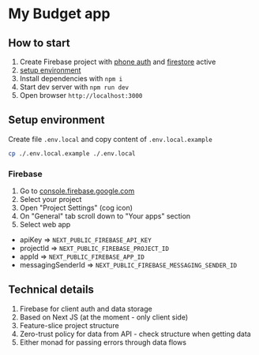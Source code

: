 # My Budget app

## How to start

1. Create Firebase project with [phone auth](https://firebase.google.com/docs/auth/web/phone-auth) and [firestore](https://firebase.google.com/docs/firestore/quickstart) active
2. [setup environment](#setup-environment)
3. Install dependencies with `npm i`
4. Start dev server with `npm run dev`
5. Open browser `http://localhost:3000`

## Setup environment

Create file `.env.local` and copy content of `.env.local.example`

```bash
cp ./.env.local.example ./.env.local
```

### Firebase

1. Go to [console.firebase.google.com](https://console.firebase.google.com)
2. Select your project
3. Open "Project Settings" (cog icon)
4. On "General" tab scroll down to "Your apps" section
5. Select web app

* apiKey => `NEXT_PUBLIC_FIREBASE_API_KEY`
* projectId => `NEXT_PUBLIC_FIREBASE_PROJECT_ID`
* appId => `NEXT_PUBLIC_FIREBASE_APP_ID`
* messagingSenderId => `NEXT_PUBLIC_FIREBASE_MESSAGING_SENDER_ID`

## Technical details

1. Firebase for client auth and data storage
2. Based on Next JS (at the moment - only client side)
3. Feature-slice project structure
4. Zero-trust policy for data from API - check structure when getting data
5. Either monad for passing errors through data flows
